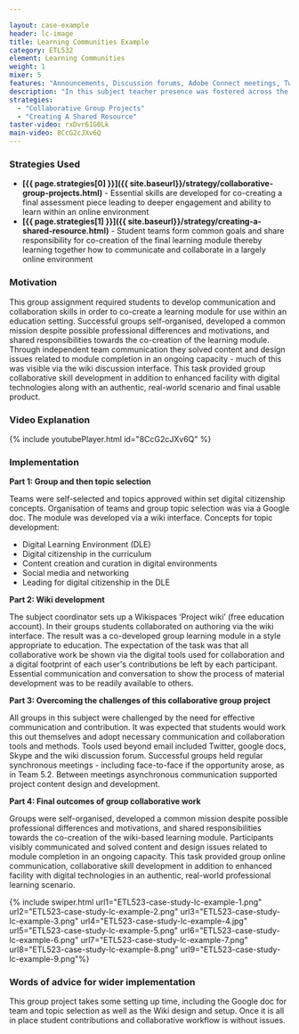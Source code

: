 ```yaml
---

layout: case-example
header: lc-image
title: Learning Communities Example
category: ETL532
element: Learning Communities
weight: 1
mixer: 5
features: "Announcements, Discussion forums, Adobe Connect meetings, Twitter"
description: "In this subject teacher presence was fostered across the use of announcements, discussion forum design, the use of online meetings using Adobe Connect and additional online communication tools. This multimodal approach provided a scaffold for establishing a strong teacher identity and effective, reliable and regular communication. It also amplified teacher to student interaction through the different choices and opportunities provided."
strategies:
  - "Collaborative Group Projects"
  - "Creating A Shared Resource"
taster-video: rxDvr61G0Lk
main-video: 8CcG2cJXv6Q
---
```



### Strategies Used

- **[{{ page.strategies[0] }}]({{ site.baseurl}}/strategy/collaborative-group-projects.html)** - Essential skills are developed for co-creating a final assessment piece leading to deeper engagement and ability to learn within an online environment
- **[{{ page.strategies[1] }}]({{ site.baseurl}}/strategy/creating-a-shared-resource.html)** - Student teams form common goals and share responsibility for co-creation of the final learning module thereby learning together how to communicate and collaborate in a largely online environment

### Motivation

This group assignment required students to develop communication and collaboration skills in order to co-create a learning module for use within an education setting. Successful groups self-organised, developed a common mission despite possible professional differences and motivations, and shared responsibilities towards the co-creation of the learning module. Through independent team communication they solved content and design issues related to module completion in an ongoing capacity - much of this was visible via the wiki discussion interface. This task provided group collaborative skill development in addition to enhanced facility with digital technologies along with an authentic, real-world scenario and final usable product.

### Video Explanation

{% include youtubePlayer.html id="8CcG2cJXv6Q" %}

### Implementation

**Part 1: Group and then topic selection**

Teams were self-selected and topics approved within set digital citizenship concepts. Organisation of teams and group topic selection was via a Google doc. The module was developed via a wiki interface. Concepts for topic development:

- Digital Learning Environment (DLE)
- Digital citizenship in the curriculum
- Content creation and curation in digital environments
- Social media and networking
- Leading for digital citizenship in the DLE

**Part 2: Wiki development**

The subject coordinator sets up a Wikispaces ‘Project wiki’ (free education account). In their groups students collaborated on authoring via the wiki interface. The result was a co-developed group learning module in a style appropriate to education. The expectation of the task was that all collaborative work be shown via the digital tools used for collaboration and a digital footprint of each user's contributions be left by each participant. Essential communication and conversation to show the process of material development was to be readily available to others.

**Part 3: Overcoming the challenges of this collaborative group project**

All groups in this subject were challenged by the need for effective communication and contribution. It was expected that students would work this out themselves and adopt necessary communication and collaboration tools and methods. Tools used beyond email included Twitter, google docs, Skype and the wiki discussion forum. Successful groups held regular synchronous meetings - including face-to-face if the opportunity arose, as in Team 5.2. Between meetings asynchronous communication supported project content design and development.

**Part 4: Final outcomes of group collaborative work**

Groups were self-organised, developed a common mission despite possible professional differences and motivations, and shared responsibilities towards the co-creation of the wiki-based learning module. Participants visibly communicated and solved content and design issues related to module completion in an ongoing capacity. This task provided group online communication, collaborative skill development in addition to enhanced facility with digital technologies in an authentic, real-world professional learning scenario.

{% include swiper.html url1="ETL523-case-study-lc-example-1.png" url2="ETL523-case-study-lc-example-2.png" url3="ETL523-case-study-lc-example-3.png" url4="ETL523-case-study-lc-example-4.jpg" url5="ETL523-case-study-lc-example-5.png" url6="ETL523-case-study-lc-example-6.png" url7="ETL523-case-study-lc-example-7.png" url8="ETL523-case-study-lc-example-8.png" url9="ETL523-case-study-lc-example-9.png"%}

### Words of advice for wider implementation

This group project takes some setting up time, including the Google doc for team and topic selection as well as the Wiki design and setup. Once it is all in place student contributions and collaborative workflow is without issues.

